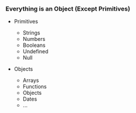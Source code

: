 ### Everything is an Object (Except Primitives)
- Primitives
	* Strings
	* Numbers 
	* Booleans
	* Undefined
	* Null 

- Objects
	* Arrays
	* Functions
	* Objects	
	* Dates
	* ...
